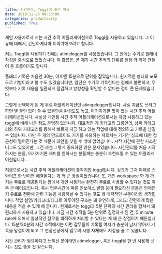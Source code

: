 ```yaml
---
title: 시간관리, Toggl이 좋은 이유
date: 2018-11-23 00:30:00
categories: productivity
published: True
---
```


개인 사용자로서 저는 시간 추적 어플리케이션으로 Toggl을 사용하고 있습니다. 그 이유에 대해서, 간단하게나마 이야기해보려고 합니다.

저는 Toggl을 사용하기 전에는 atimelogger를 사용했습니다. 그 전에는 수기로 플래너 작성을 중심으로 했었습니다. 이 흐름은, 곧 제가 시간 추적의 단위를 점점 더 작게 만들어 온 흐름이기도 합니다.

플래너 기록은 처음엔 30분, 이후엔 15분으로 단위를 잡았습니다. 원시적인 형태의 포모도로 기법이라고 볼 수도 있겠습니다만, 일단은 수기로 기록한다는 점에서 불편하고, 무엇보다 기록 내용을 일관되게 점검하고 방향성을 확인할 수 없다는 점이 큰 문제였습니다.

그렇게 선택하게 된 게 무료 어플리케이션인 atimgelogger입니다. 사실 지금도 쓰라고 하면 별 불만 없이 쓸 수 있을만큼 완성도도 높고, 아기자기한 맛이 있는 시간 추적 어플리케이션입니다. 사실상 개인용 시간 추적 어플리케이션으로서는 지금 사용하고 있는 toggl에 비해 나은 점도 분명히 있습니다. 대표적인 게 카테고리 그룹인데, 상위 카테고리와 하위 카테고리를 통해서 빠르게 지금 하고 있는 작업에 대해 정의하고 기록을 남길 수 있습니다. 다만 두 개의 안드로이드 기기를 사용하는 저로서는 기기간 싱크에 대한 접근성이 떨어진다는 것 때문에 대안을 찾을 수 밖에 없었습니다. 시작 시간에 관한 사소한 버그도 있었지만, 그건 제겐 그렇게 중요하진 않은 문제였습니다. 시간관리를 처음 시작하시는 분들, 아기자기한 재미를 원하시는 분들께는 충분히 추천드릴 수 있는 어플리케이션입니다.

지금으로서는 시간 추적 어플리케이션의 종착지인 toggl입니다. 싱크가 그저 아래로 스와이프 한 번이면 해결된다는 게 꽤 큰 장점이었습니다. 또, 개인 workspace 한 개 까지는 무료로 제공된다는 점에서 개인 사용자는 완전히 무료로 사용할 수 있다는 것도 아주 큰 메리트입니다. 혹시 업무시간에 따른 인보이스 발행 등이 필요하신 분들은 언제든지 유료로 전환해 관련 기능을 사용하실 수 있다는 것도 꽤 매력적인 부분이리라 생각됩니다. 작업 설명/카테고리/태그로 이루어진 구조는 꽤 유연하게, 그리고 간편하게 많은 내용을 적을 수 있게 해 줍니다. 현재로서는 toggl과 5분 단위의 시간 관리를 합쳐서 꽤 편리하게 사용하고 있습니다. 지금 시간 추적을 5분 단위로 결정하게 된 건, 5 minute rule에 의해서 일상적인 잡무를 쾌적하게 처리할 수 있다는 게 꽤 큰 장점이기 때문입니다. 15분/30분의 시간 추적에서는 이런 잡무들이 기록될 여지가 충분히 남지 않아서 기록을 망설이게 되고 그 연장선상에서 업무의 시행 자체에도 지장을 줄 수 있습니다.

시간 관리가 필요하다고 느끼신 분이라면 atimelogger, 혹은 toggl을 한 번 사용해 보시는 것도 좋을 것 같습니다.
